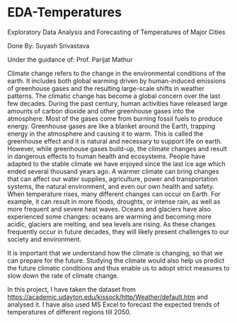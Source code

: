 # EDA-Temperatures
Exploratory Data Analysis and Forecasting of Temperatures of Major Cities 


Done By: Suyash Srivastava

Under the guidance of: Prof. Parijat Mathur


Climate change refers to the change in the environmental conditions of the earth. It includes both global warming driven by human-induced emissions of greenhouse gases and the resulting large-scale shifts in weather patterns. The climatic change has become a global concern over the last few decades. During the past century, human activities have released large amounts of carbon dioxide and other greenhouse gases into the atmosphere. Most of the gases come from burning fossil fuels to produce energy. Greenhouse gases are like a blanket around the Earth, trapping energy in the atmosphere and causing it to warm. This is called the greenhouse effect and it is natural and necessary to support life on earth. However, while greenhouse gases build-up, the climate changes and result in dangerous effects to human health and ecosystems. People have adapted to the stable climate we have enjoyed since the last ice age which ended several thousand years ago. A warmer climate can bring changes that can affect our water supplies, agriculture, power and transportation systems, the natural environment, and even our own health and safety. When temperature rises, many different changes can occur on Earth. For example, it can result in more floods, droughts, or intense rain, as well as more frequent and severe heat waves. Oceans and glaciers have also experienced some changes: oceans are warming and becoming more acidic, glaciers are melting, and sea levels are rising. As these changes frequently occur in future decades, they will likely present challenges to our society and environment. 


It is important that we understand how the climate is changing, so that we can prepare for the future. Studying the climate would also help us predict the future climatic conditions and thus enable us to adopt strict measures to slow down the rate of climate change.


In this project, I have taken the dataset from https://academic.udayton.edu/kissock/http/Weather/default.htm and analysed it. I have also used MS Excel to forecast the expected trends of temperatures of different regions till 2050.
